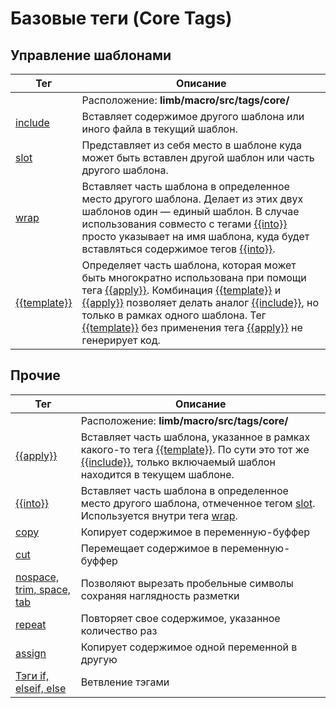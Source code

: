 # Базовые теги (Core Tags)
## Управление шаблонами
Тег | Описание
----|---------
| | Расположение: **limb/macro/src/tags/core/**
[include](./include_tag.md) | Вставляет содержимое другого шаблона или иного файла в текущий шаблон.
[slot](./slot_tag.md) | Представляет из себя место в шаблоне куда может быть вставлен другой шаблон или часть другого шаблона.
[wrap](./wrap_tag.md) | Вставляет часть шаблона в определенное место другого шаблона. Делает из этих двух шаблонов один — единый шаблон. В случае использования совместо с тегами [{{into}}](./into_tag.md) просто указывает на имя шаблона, куда будет вставляться содержимое тегов [{{into}}](./into_tag.md).
[{{template}}](./template_tag.md) | Определяет часть шаблона, которая может быть многократно использована при помощи тега [{{apply}}](./apply_tag.md). Комбинация [{{template}}](./template_tag.md) и [{{apply}}](./apply_tag.md) позволяет делать аналог [{{include}}](./include_tag.md), но только в рамках одного шаблона. Тег [{{template}}](./template_tag.md) без применения тега [{{apply}}](./apply_tag.md) не генерирует код.

## Прочие
Тег | Описание
----|---------
| | Расположение: **limb/macro/src/tags/core/**
[{{apply}}](./apply_tag.md) | Вставляет часть шаблона, указанное в рамках какого-то тега [{{template}}](./template_tag.md). По сути это тот же [{{include}}](./include_tag.md), только включаемый шаблон находится в текущем шаблоне.
[{{into}}](./into_tag.md)	| Вставляет часть шаблона в определенное место другого шаблона, отмеченное тегом [slot](./slot_tag.md). Используется внутри тега [wrap](./wrap_tag.md).
[copy](https://github.com/limb-php-framework/limb/blob/Limb2010.1/macro/tests/cases/tags/core/lmbMacroCopyAndCutTagsTest.class.php#L12) | Копирует содержимое в переменную-буффер
[cut](https://github.com/limb-php-framework/limb/blob/Limb2010.1/macro/tests/cases/tags/core/lmbMacroCopyAndCutTagsTest.class.php#L21)  | Перемещает содержимое в переменную-буффер
[nospace, trim, space, tab](https://github.com/limb-php-framework/limb/blob/Limb2010.1/macro/tests/cases/tags/core/lmbMacroNospaceTagTest.class.php#L11)  | Позволяют вырезать пробельные символы сохраняя наглядность разметки
[repeat](https://github.com/limb-php-framework/limb/blob/Limb2010.1/macro/tests/cases/tags/core/lmbMacroRepeatTagTest.class.php#L1) | Повторяет свое содержимое, указанное количество раз
[assign](https://github.com/limb-php-framework/limb/blob/Limb2010.1/macro/tests/cases/tags/core/lmbMacroAssignTagTest.class.php#L1) | Копирует содержимое одной переменной в другую
[Тэги if, elseif, else](https://github.com/limb-php-framework/limb/blob/Limb2010.1/macro/tests/cases/tags/core/lmbMacroIfAndElseIfAndElseTagsTest.class.php#L1)	| Ветвление тэгами
